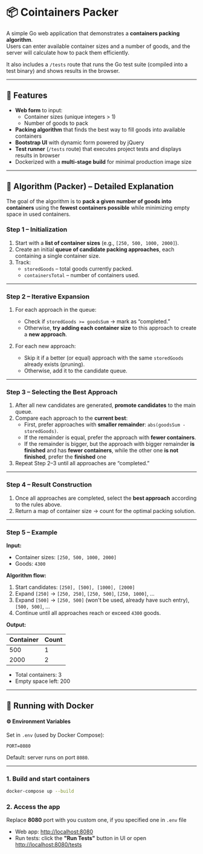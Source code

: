 # 📦 Cointainers Packer 

A simple Go web application that demonstrates a **containers packing algorithm**.  
Users can enter available container sizes and a number of goods, and the server will calculate how to pack them efficiently.  

It also includes a `/tests` route that runs the Go test suite (compiled into a test binary) and shows results in the browser.  

---

## 🚀 Features

- **Web form** to input:
  - Container sizes (unique integers > 1)
  - Number of goods to pack
- **Packing algorithm** that finds the best way to fill goods into available containers
- **Bootstrap UI** with dynamic form powered by jQuery
- **Test runner** (`/tests` route) that executes project tests and displays results in browser
- Dockerized with a **multi-stage build** for minimal production image size

---

## 🧮 Algorithm (Packer) – Detailed Explanation

The goal of the algorithm is to **pack a given number of goods into containers** using the **fewest containers possible** while minimizing empty space in used containers.  

### Step 1 – Initialization

1. Start with a **list of container sizes** (e.g., `[250, 500, 1000, 2000]`).
2. Create an initial **queue of candidate packing approaches**, each containing a single container size.
3. Track:
   - `storedGoods` – total goods currently packed.
   - `containersTotal` – number of containers used.

---

### Step 2 – Iterative Expansion

1. For each approach in the queue:
   - Check if `storedGoods >= goodsSum` → mark as “completed.”
   - Otherwise, **try adding each container size** to this approach to create a **new approach**.

2. For each new approach:
   - Skip it if a better (or equal) approach with the same `storedGoods` already exists (pruning).
   - Otherwise, add it to the candidate queue.

---

### Step 3 – Selecting the Best Approach

1. After all new candidates are generated, **promote candidates** to the main queue.
2. Compare each approach to the **current best**:
   - First, prefer approaches with **smaller remainder**: `abs(goodsSum - storedGoods)`.
   - If the remainder is equal, prefer the approach with **fewer containers**.
   - If the remainder is bigger, but the approach with bigger remainder **is finished** and has **fewer containers**,
   while the other one **is not finished**, prefer the **finished** one
3. Repeat Step 2–3 until all approaches are “completed.”

---

### Step 4 – Result Construction

1. Once all approaches are completed, select the **best approach** according to the rules above.
2. Return a map of container size → count for the optimal packing solution.

---

### Step 5 – Example

**Input:**  
- Container sizes: `[250, 500, 1000, 2000]`  
- Goods: `4300`

**Algorithm flow:**  

1. Start candidates: `[250], [500], [1000], [2000]`  
2. Expand `[250]` → `[250, 250]`, `[250, 500]`, `[250, 1000]`, …  
3. Expand `[500]` → `[250, 500]` (won't be used, already have such entry), `[500, 500]`, …  
4. Continue until all approaches reach or exceed `4300` goods.  

**Output:**  

| Container | Count |
|-----------|-------|
| 500       | 1     |
| 2000      | 2     |

- Total containers: 3  
- Empty space left: 200

---

## 🐳 Running with Docker

#### ⚙️ Environment Variables

Set in `.env` (used by Docker Compose):

```
PORT=8080
```

Default: server runs on port `8080`.

---

### 1. Build and start containers

```bash
docker-compose up --build
```

### 2. Access the app

Replace **8080** port with you custom one, if you specified one in `.env` file

- Web app: [http://localhost:8080](http://localhost:8080)  
- Run tests: click the **"Run Tests"** button in UI or open [http://localhost:8080/tests](http://localhost:8080/tests)
